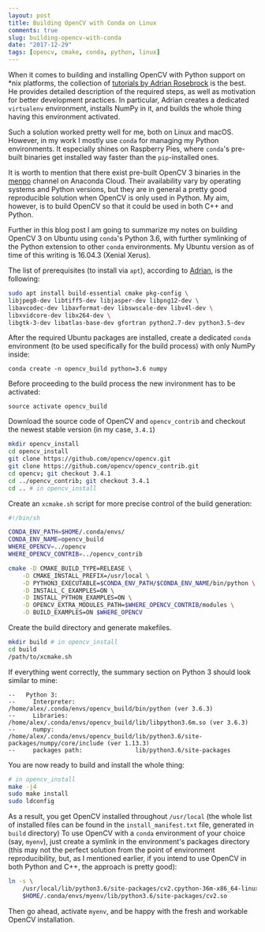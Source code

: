 ```yaml
---
layout: post
title: Building OpenCV with Conda on Linux
comments: true
slug: building-opencv-with-conda
date: "2017-12-29"
tags: [opencv, cmake, conda, python, linux]
---
```


When it comes to building and installing OpenCV with Python support on \*nix platforms, the collection of [tutorials by Adrian Rosebrock](https://www.pyimagesearch.com/opencv-tutorials-resources-guides/) is the best. He provides detailed description of the required steps, as well as motivation for better development practices. In particular, Adrian creates a dedicated `virtualenv` environment, installs NumPy in it, and builds the whole thing having this environment activated.

Such a solution worked pretty well for me, both on Linux and macOS. However, in my work I mostly use `conda` for managing my Python environments. It especially shines on Raspberry Pies, where `conda`'s pre-built binaries get installed way faster than the `pip`-installed ones.

It is worth to mention that there exist pre-built OpenCV 3 binaries in the [menpo](https://anaconda.org/menpo/opencv3/files) channel on Anaconda Cloud. Their availability vary by operating systems and Python versions, but they are in general a pretty good reproducible solution when OpenCV is only used in Python. My aim, however, is to build OpenCV so that it could be used in both C++ and Python.   

Further in this blog post I am going to summarize my notes on building OpenCV 3 on Ubuntu using `conda`'s Python 3.6, with further symlinking of the Python extension to other `conda` environments. My Ubuntu version as of time of this writing is 16.04.3 (Xenial Xerus).

The list of prerequisites (to install via `apt`), according to [Adrian](https://www.pyimagesearch.com/2016/10/24/ubuntu-16-04-how-to-install-opencv/), is the following:

```bash
sudo apt install build-essential cmake pkg-config \
libjpeg8-dev libtiff5-dev libjasper-dev libpng12-dev \
libavcodec-dev libavformat-dev libswscale-dev libv4l-dev \
libxvidcore-dev libx264-dev \
libgtk-3-dev libatlas-base-dev gfortran python2.7-dev python3.5-dev
```

After the required Ubuntu packages are installed, create a dedicated `conda` environment (to be used specifically for the build process) with only NumPy inside:

```
conda create -n opencv_build python=3.6 numpy
```

Before proceeding to the build process the new invironment has to be activated:

```
source activate opencv_build
```

Download the source code of OpenCV and `opencv_contrib` and checkout the newest stable version (in my case, `3.4.1`)

```bash
mkdir opencv_install
cd opencv_install
git clone https://github.com/opencv/opencv.git
git clone https://github.com/opencv/opencv_contrib.git
cd opencv; git checkout 3.4.1
cd ../opencv_contrib; git checkout 3.4.1
cd .. # in opencv_install
```

Create an `xcmake.sh` script for more precise control of the build generation:


```bash
#!/bin/sh

CONDA_ENV_PATH=$HOME/.conda/envs/
CONDA_ENV_NAME=opencv_build
WHERE_OPENCV=../opencv
WHERE_OPENCV_CONTRIB=../opencv_contrib

cmake -D CMAKE_BUILD_TYPE=RELEASE \
	-D CMAKE_INSTALL_PREFIX=/usr/local \
	-D PYTHON3_EXECUTABLE=$CONDA_ENV_PATH/$CONDA_ENV_NAME/bin/python \
	-D INSTALL_C_EXAMPLES=ON \
	-D INSTALL_PYTHON_EXAMPLES=ON \
	-D OPENCV_EXTRA_MODULES_PATH=$WHERE_OPENCV_CONTRIB/modules \
	-D BUILD_EXAMPLES=ON $WHERE_OPENCV
```

Create the build directory and generate makefiles.

```bash
mkdir build # in opencv_install
cd build
/path/to/xcmake.sh
```

If everything went correctly, the summary section on Python 3 should look similar to mine:

```
--   Python 3:
--     Interpreter:                 /home/alex/.conda/envs/opencv_build/bin/python (ver 3.6.3)
--     Libraries:                   /home/alex/.conda/envs/opencv_build/lib/libpython3.6m.so (ver 3.6.3)
--     numpy:                       /home/alex/.conda/envs/opencv_build/lib/python3.6/site-packages/numpy/core/include (ver 1.13.3)
--     packages path:               lib/python3.6/site-packages
```

You are now ready to build and install the whole thing:

```bash
# in opencv_install
make -j4
sudo make install
sudo ldconfig
```

As a result, you get OpenCV installed throughout `/usr/local` (the whole list of installed files can be found in the `install_manifest.txt` file, generated in `build` directory) To use OpenCV with a `conda` environment of your choice (say, `myenv`), just create a symlink in the environment's packages directory (this may not the perfect solution from the point of environment reproducibility, but, as I mentioned earlier, if you intend to use OpenCV in both Python and C++, the approach is pretty good):

```bash
ln -s \
    /usr/local/lib/python3.6/site-packages/cv2.cpython-36m-x86_64-linux-gnu.so \
    $HOME/.conda/envs/myenv/lib/python3.6/site-packages/cv2.so
```

Then go ahead, activate `myenv`, and be happy with the fresh and workable OpenCV installation.
